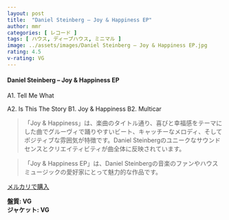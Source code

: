```yaml
---
layout: post
title:  "Daniel Steinberg – Joy & Happiness EP"
author: mmr
categories: [ レコード ]
tags: [ ハウス, ディープハウス, ミニマル ]
image: ../assets/images/Daniel Steinberg – Joy & Happiness EP.jpg
rating: 4.5
v-rating: VG
---
```


#### Daniel Steinberg – Joy & Happiness EP

A1. Tell Me What

A2. Is This The Story
B1. Joy & Happiness
B2. Multicar


> 「Joy & Happiness」は、楽曲のタイトル通り、喜びと幸福感をテーマにした曲でグルーヴィで踊りやすいビート、キャッチーなメロディ、そしてポジティブな雰囲気が特徴です。Daniel Steinbergのユニークなサウンドセンスとクリエイティビティが曲全体に反映されています。

> 「Joy & Happiness EP」は、Daniel Steinbergの音楽のファンやハウスミュージックの愛好家にとって魅力的な作品です。


[メルカリで購入](https://jp.mercari.com/item/m70490989005)


<div class="mt-4 mb-4 d-flex align-items-center">
<strong class="mr-1">盤質: VG</strong>
</div>
<div class="mt-4 mb-4 d-flex align-items-center">
<strong class="mr-1">ジャケット: VG</strong>
</div>